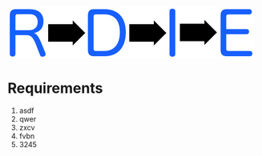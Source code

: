 ![](/images/rdie.jpg)

# [](#requirements)Requirements

1.  asdf
1.  qwer
   1.  zxcv
   1.  fvbn   
1.  3245